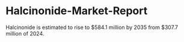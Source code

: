 # Halcinonide-Market-Report
Halcinonide is estimated to rise to $584.1 million by 2035 from $307.7 million of 2024.
